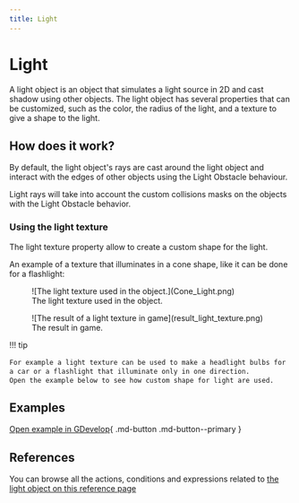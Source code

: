 ```yaml
---
title: Light
---
```

# Light

A light object is an object that simulates a light source in 2D and cast shadow using other objects.
The light object has several properties that can be customized, such as the color, the radius of the light, and a texture to give a shape to the light.

## How does it work?

By default, the light object's rays are cast around the light object and interact with the edges of other objects using the Light Obstacle behaviour.

Light rays will take into account the custom collisions masks on the objects with the Light Obstacle behavior.

### Using the light texture

The light texture property allow to create a custom shape for the light.

An example of a texture that illuminates in a cone shape, like it can be done for a flashlight:

<figure markdown>
  ![The light texture used in the object.](Cone_Light.png)
  <figcaption>The light texture used in the object.</figcaption>
</figure>

<figure markdown>
  ![The result of a light texture in game](result_light_texture.png)
  <figcaption>The result in game.</figcaption>
</figure>



!!! tip

    For example a light texture can be used to make a headlight bulbs for a car or a flashlight that illuminate only in one direction.
    Open the example below to see how custom shape for light are used.
    


## Examples

[Open example in GDevelop](https://editor.gdevelop.io/?project=example://lights){ .md-button .md-button--primary }

## References

You can browse all the actions, conditions and expressions related to [the light object on this reference page](/gdevelop5/all-features/lighting/reference/)